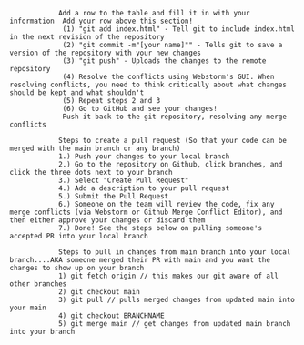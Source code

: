                 Add a row to the table and fill it in with your information  Add your row above this section! 
                 (1) "git add index.html" - Tell git to include index.html in the next revision of the repository 
                 (2) "git commit -m"[your name]"" - Tells git to save a version of the repository with your new changes 
                 (3) "git push" - Uploads the changes to the remote repository 
                 (4) Resolve the conflicts using Webstorm's GUI. When resolving conflicts, you need to think critically about what changes should be kept and what shouldn't
                 (5) Repeat steps 2 and 3 
                 (6) Go to GitHub and see your changes! 
                 Push it back to the git repository, resolving any merge conflicts 

                Steps to create a pull request (So that your code can be merged with the main branch or any branch)
                1.) Push your changes to your local branch
                2.) Go to the repository on Github, click branches, and click the three dots next to your branch
                3.) Select "Create Pull Request"
                4.) Add a description to your pull request
                5.) Submit the Pull Request
                6.) Someone on the team will review the code, fix any merge conflicts (via Webstorm or Github Merge Conflict Editor), and then either approve your changes or discard them
                7.) Done! See the steps below on pulling someone's accepted PR into your local branch
                
                Steps to pull in changes from main branch into your local branch....AKA someone merged their PR with main and you want the changes to show up on your branch 
                1) git fetch origin // this makes our git aware of all other branches 
                2) git checkout main
                3) git pull // pulls merged changes from updated main into your main
                4) git checkout BRANCHNAME
                5) git merge main // get changes from updated main branch into your branch
